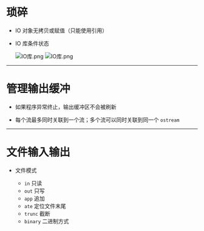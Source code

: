 # **琐碎**

- IO 对象无拷贝或赋值（只能使用引用）

- IO 库条件状态

    ![IO库.png](http://120.77.180.209/2022/03/09/05dcb0ec6cd13.png)
    ![IO库.png](http://120.77.180.209/2022/03/09/f7c86dc6da90c.png)

--- 

# **管理输出缓冲**

- 如果程序异常终止，输出缓冲区不会被刷新

- 每个流最多同时关联到一个流；多个流可以同时关联到同一个 `ostream`

---

# **文件输入输出**

- 文件模式

  - `in` 只读
  - `out` 只写
  - `app` 追加
  - `ate` 定位文件末尾
  - `trunc` 截断
  - `binary` 二进制方式